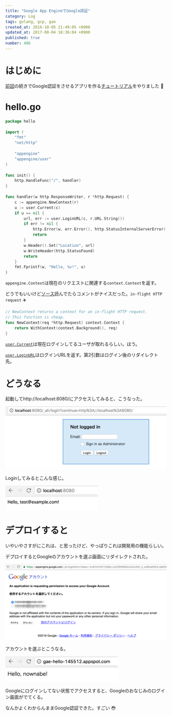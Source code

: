 ```yaml
---
title: "Google App EngineでGoogle認証"
category: Log
tags: golang, gcp, gae
created_at: 2016-10-05 21:49:05 +0900
updated_at: 2017-08-04 18:36:04 +0900
published: true
number: 486
---
```


# はじめに
[前回](https://blog.nownabe.com/2016/10/04/485.html)の続きでGoogle認証をさせるアプリを作る[チュートリアル](https://cloud.google.com/appengine/docs/go/getting-started/authenticating-users?hl=ja)をやりました :muscle:

# hello.go
```go:hello.go
package hello

import (
    "fmt"
    "net/http"

    "appengine"
    "appengine/user"
)

func init() {
    http.HandleFunc("/", handler)
}

func handler(w http.ResponseWriter, r *http.Request) {
    c := appengine.NewContext(r)
    u := user.Current(c)
    if u == nil {
        url, err := user.LoginURL(c, r.URL.String())
        if err != nil {
            http.Error(w, err.Error(), http.StatusInternalServerError)
            return
        }
        w.Header().Set("Location", url)
        w.WriteHeader(http.StatusFound)
        return
    }
    fmt.Fprintf(w, "Hello, %v!", u)
}
```

`appengine.Context`は現在のリクエストに関連する`context.Context`を返す。

どうでもいいけど[ソース](https://github.com/golang/appengine/blob/7f59a8c76b8594d06044bfe0bcbe475cb2020482/appengine.go#L26)読んでたらコメントがナイスだった。`in-flight HTTP request` :airplane: 

```go
// NewContext returns a context for an in-flight HTTP request.
// This function is cheap.
func NewContext(req *http.Request) context.Context {
	return WithContext(context.Background(), req)
}
```

[`user.Current`](https://cloud.google.com/appengine/docs/go/users/reference?hl=ja#Current)は現在ログインしてるユーザが取れるらしい。ほう。

[`user.LoginURL`](https://cloud.google.com/appengine/docs/go/users/reference?hl=ja#LoginURL)はログインURLを返す。第2引数はログイン後のリダイレクト先。

# どうなる
起動してhttp://localhost:8080/にアクセスしてみると、こうなった。

<img width="590" alt="スクリーンショット 2016-10-05 21.40.10.png (54.9 kB)" src="/images/2016/10/05/1.png">

Loginしてみるとこんな感じ。

<img width="288" alt="スクリーンショット 2016-10-05 21.40.57.png (17.7 kB)" src="/images/2016/10/05/2.png">

# デプロイすると
いやいやさすがにこれは、と思ったけど、やっぱりこれは開発用の機能らしい。

デプロイするとGoogleのアカウントを選ぶ画面にリダイレクトされた。

<img width="888" alt="スクリーンショット_2016-10-05_21_44_19.png (172.4 kB)" src="/images/2016/10/05/3.png">

アカウントを選ぶとこうなる。

<img width="352" alt="スクリーンショット 2016-10-05 21.44.33.png (20.2 kB)" src="/images/2016/10/05/4.png">

Googleにログインしてない状態でアクセスすると、Googleのおなじみのログイン画面がでてくる。

なんかよくわからんままGoogle認証できた。すごい :flushed: 

